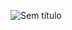 
![Sem título](https://github.com/MariaIronheart/xadrez-react/assets/123639870/4640ad22-de26-4663-9c97-64a89741b749)
